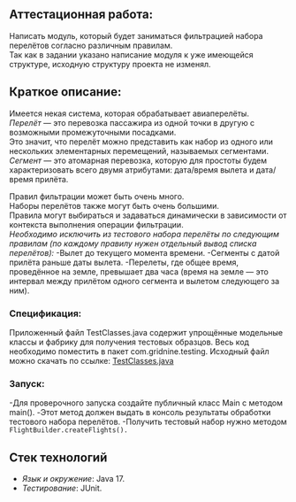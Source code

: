 ## Аттестационная работа:
Написать модуль, который будет заниматься фильтрацией набора перелётов согласно различным правилам.<br>
Так как в задании указано написание модуля к уже имеющейся структуре, исходную структуру проекта не изменял.<br>

## **Краткое описание:**

Имеется некая система, которая обрабатывает авиаперелёты.<br>
_Перелёт_ — это перевозка пассажира из одной точки в другую с возможными промежуточными посадками.<br>
Это значит, что перелёт можно представить как набор из одного или нескольких элементарных перемещений, называемых сегментами.<br>
_Сегмент_ — это атомарная перевозка, которую для простоты будем характеризовать всего двумя атрибутами: дата/время вылета и дата/время прилёта.<br>

Правил фильтрации может быть очень много.<br>
Наборы перелётов также могут быть очень большими.<br>
Правила могут выбираться и задаваться динамически в зависимости от контекста выполнения операции фильтрации.<br>
_Необходимо исключить из тестового набора перелёты по следующим правилам (по каждому правилу нужен отдельный вывод списка перелётов):_
-Вылет до текущего момента времени.
-Сегменты с датой прилёта раньше даты вылета.
-Перелеты, где общее время, проведённое на земле, превышает два часа (время на земле — это интервал между прилётом одного сегмента и вылетом следующего за ним).

### **Спецификация:**
Приложенный файл TestClasses.java содержит упрощённые модельные классы и фабрику для получения тестовых образцов.
Весь код необходимо поместить в пакет com.gridnine.testing.
Исходный файл можно скачать по ссылке: [TestClasses.java](https://drive.google.com/uc?export=download&id=1HXH31MNlJuKK0H4t0jM5IQmP18X5FhOX)

### **Запуск:**
-Для проверочного запуска создайте публичный класс Main c методом main(). 
-Этот метод должен выдать в консоль результаты обработки тестового набора перелётов. 
-Получить тестовый набор нужно методом `FlightBuilder.createFlights().`

## **Стек технологий**
- _Язык и окружение_: Java 17. 
- _Тестирование_: JUnit.
